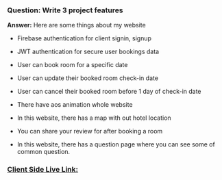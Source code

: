 ### **Question:** Write 3 project features
**Answer:** Here are some things about my website

   * Firebase authentication for client signin, signup

   * JWT authentication for secure user bookings data

   * User can book room for a specific date

   * User can update their booked room check-in date

   * User can cancel their booked room before 1 day of check-in date

   * There have aos animation whole website

   * In this website, there has a map with out hotel location

   * You can share your review for after booking a room

   * In this website, there has a question page where you can see some of common question.


  ### [Client Side Live Link:](https://hotel-booking-5f32b.web.app/)
